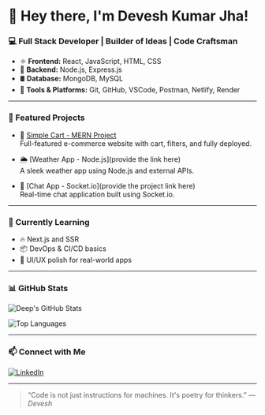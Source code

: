 # 👋 Hey there, I'm Devesh Kumar Jha!

### 💻 Full Stack Developer | Builder of Ideas | Code Craftsman

- ⚛️ **Frontend:** React, JavaScript, HTML, CSS
- 🔧 **Backend:** Node.js, Express.js
- 🛢️ **Database:** MongoDB, MySQL
- 🧰 **Tools & Platforms:** Git, GitHub, VSCode, Postman, Netlify, Render

---

### 🚀 Featured Projects

- 👕 [Simple Cart - MERN Project](https://github.com/deveshkrjha/MERN-FRONTEND)  
  Full-featured e-commerce website with cart, filters, and fully deployed.

- 🌦️ [Weather App - Node.js](provide the link here)  
  A sleek weather app using Node.js and external APIs.

- 💬 [Chat App - Socket.io](provide the project link here)  
  Real-time chat application built using Socket.io.

---

### 🌱 Currently Learning

- 🔥 Next.js and SSR
- 📦 DevOps & CI/CD basics
- 🎨 UI/UX polish for real-world apps

---

### 📊 GitHub Stats

![Deep's GitHub Stats](https://github-readme-stats.vercel.app/api?username=deveshkrjha&show_icons=true&theme=tokyonight)

![Top Languages](https://github-readme-stats.vercel.app/api/top-langs/?username=deveshkrjha&layout=compact&theme=tokyonight)

---

### 📫 Connect with Me

[![LinkedIn](https://img.shields.io/badge/LinkedIn-blue?style=flat-square&logo=linkedin)](https://www.linkedin.com/in/deveshjha1/) 

---

> “Code is not just instructions for machines. It's poetry for thinkers.” — *Devesh*
